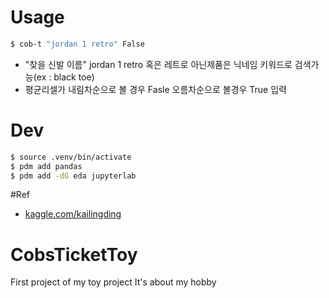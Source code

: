 # Usage
``` bash
$ cob-t "jordan 1 retro" False
```
- "찾을 신발 이름" jordan 1 retro 혹은 레트로 아닌제품은 닉네임 키워드로 검색가능(ex : black toe)
- 평균리셀가 내림차순으로 볼 경우 Fasle 오름차순으로 볼경우 True 입력


# Dev
``` bash
$ source .venv/bin/activate
$ pdm add pandas
$ pdm add -dG eda jupyterlab
```

#Ref
- [kaggle.com/kailingding](https://www.kaggle.com/datasets/kailingding/air-jordans-on-stockx)



# CobsTicketToy
First project of my toy project
It's about my hobby 


